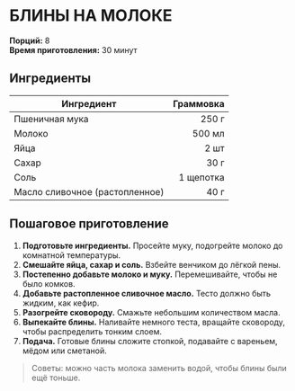 # БЛИНЫ НА МОЛОКЕ

**Порций:** 8  
**Время приготовления:** 30 минут  

## Ингредиенты

| Ингредиент | Граммовка |
|------------|-----------:|
| Пшеничная мука | 250 г |
| Молоко | 500 мл |
| Яйца | 2 шт |
| Сахар | 30 г |
| Соль | 1 щепотка |
| Масло сливочное (растопленное) | 40 г |

## Пошаговое приготовление

1. **Подготовьте ингредиенты.** Просейте муку, подогрейте молоко до комнатной температуры.  
2. **Смешайте яйца, сахар и соль.** Взбейте венчиком до лёгкой пены.  
3. **Постепенно добавьте молоко и муку.** Перемешивайте, чтобы не было комков.  
4. **Добавьте растопленное сливочное масло.** Тесто должно быть жидким, как кефир.  
5. **Разогрейте сковороду.** Смажьте небольшим количеством масла.  
6. **Выпекайте блины.** Наливайте немного теста, вращайте сковороду, чтобы распределить тонким слоем.  
7. **Подача.** Готовые блины сложите стопкой, подавайте с вареньем, мёдом или сметаной.

> Советы: можно часть молока заменить водой, чтобы блины были ещё тоньше.